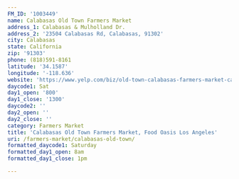```yaml
---
FM_ID: '1003449'
name: Calabasas Old Town Farmers Market
address_1: Calabasas & Mulholland Dr.
address_2: '23504 Calabasas Rd, Calabasas, 91302'
city: Calabasas
state: California
zip: '91303'
phone: (818)591-8161
latitude: '34.1587'
longitude: '-118.636'
website: 'https://www.yelp.com/biz/old-town-calabasas-farmers-market-calabasas'
daycode1: Sat
day1_open: '800'
day1_close: '1300'
daycode2: ''
day2_open: ''
day2_close: ''
category: Farmers Market
title: 'Calabasas Old Town Farmers Market, Food Oasis Los Angeles'
uri: /farmers-market/calabasas-old-town/
formatted_daycode1: Saturday
formatted_day1_open: 8am
formatted_day1_close: 1pm

---
```

